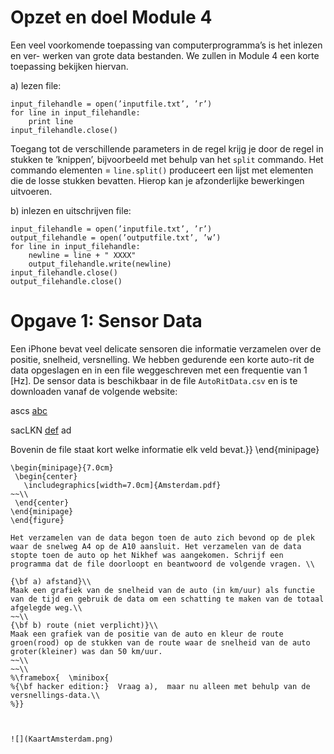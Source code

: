 
# Opzet en doel Module 4

Een veel voorkomende toepassing van computerprogramma’s is het inlezen en ver- werken van grote data bestanden. We zullen in Module 4 een korte toepassing bekijken hiervan.

a) lezen file:

	input_filehandle = open(’inputfile.txt’, ’r’)
	for line in input_filehandle:
        print line
	input_filehandle.close()

Toegang tot de verschillende parameters in de regel krijg je door de regel in stukken te ’knippen’, bijvoorbeeld met behulp van het `split` commando. Het commando elementen = `line.split()` produceert een lijst met elementen die de losse stukken bevatten. Hierop kan je afzonderlijke bewerkingen uitvoeren.


b) inlezen en uitschrijven file:

	input_filehandle = open(’inputfile.txt’, ’r’)
	output_filehandle = open(’outputfile.txt’, ’w’)
	for line in input_filehandle:
        newline = line + " XXXX"
        output_filehandle.write(newline)
    input_filehandle.close()
    output_filehandle.close()
    
    
# Opgave 1: Sensor Data 
    
Een iPhone bevat veel delicate sensoren die informatie verzamelen over de 
positie, snelheid, versnelling. We hebben gedurende een korte auto-rit de 
data opgeslagen en in een file weggeschreven met een frequentie van 1 [Hz]. 
De sensor data is beschikbaar in de file `AutoRitData.csv` en is te downloaden 
vanaf de volgende website: 

ascs [abc](http://www.nikhef.nl/~ivov/Python/SensorData/ "hoihoi")


sacLKN [def](http://www.nikhef.nl/~ivov/Python/SensorData/)
ad



Bovenin de file staat kort welke informatie elk veld bevat.}}
\end{minipage}
~~~~~~~~~
\begin{minipage}{7.0cm}
 \begin{center}
   \includegraphics[width=7.0cm]{Amsterdam.pdf}
~~\\
 \end{center}
\end{minipage}
\end{figure}

Het verzamelen van de data begon toen de auto zich bevond op de plek waar de snelweg A4 op de A10 aansluit. Het verzamelen van de data stopte toen de auto op het Nikhef was aangekomen. Schrijf een programma dat de file doorloopt en beantwoord de volgende vragen. \\

{\bf a) afstand}\\
Maak een grafiek van de snelheid van de auto (in km/uur) als functie van de tijd en gebruik de data om een schatting te maken van de totaal afgelegde weg.\\
~~\\
{\bf b) route (niet verplicht)}\\
Maak een grafiek van de positie van de auto en kleur de route groen(rood) op de stukken van de route waar de snelheid van de auto groter(kleiner) was dan 50 km/uur.
~~\\
~~\\
%\framebox{  \minibox{  
%{\bf hacker edition:}  Vraag a),  maar nu alleen met behulp van de versnellings-data.\\
%}}



![](KaartAmsterdam.png)

